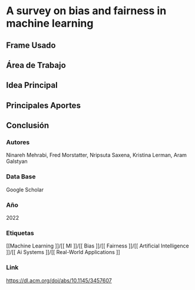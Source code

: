 # A survey on bias and fairness in machine learning

## Frame Usado
## Área de Trabajo
## Idea Principal
## Principales Aportes
## Conclusión

### Autores
Ninareh Mehrabi, Fred Morstatter, Nripsuta Saxena, Kristina Lerman, Aram Galstyan
### Data Base
Google Scholar
### Año
2022
### Etiquetas
[[Machine Learning ]]/[[ Ml ]]/[[ Bias ]]/[[ Fairness ]]/[[ Artificial Intelligence ]]/[[ Ai Systems ]]/[[ Real-World Applications ]]
### Link
https://dl.acm.org/doi/abs/10.1145/3457607



